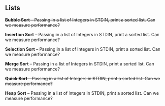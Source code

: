 Lists
---------

~~**Bubble Sort** – Passing in a list of Integers in STDIN, print a sorted list. Can we measure performance?~~

**Insertion Sort** – Passing in a list of Integers in STDIN, print a sorted list. Can we measure performance?

**Selection Sort** – Passing in a list of Integers in STDIN, print a sorted list. Can we measure performance?

**Merge Sort** – Passing in a list of Integers in STDIN, print a sorted list. Can we measure performance?

~~**Quick Sort** – Passing in a list of Integers in STDIN, print a sorted list. Can we measure performance?~~

**Heap Sort** – Passing in a list of Integers in STDIN, print a sorted list. Can we measure performance?

